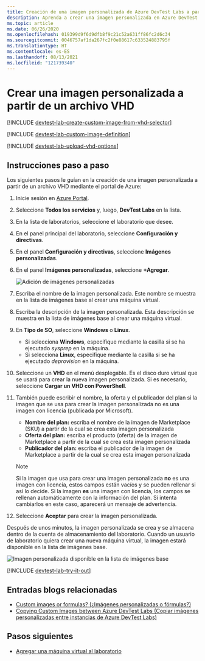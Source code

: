 ```yaml
---
title: Creación de una imagen personalizada de Azure DevTest Labs a partir de un archivo VHD | Microsoft Azure
description: Aprenda a crear una imagen personalizada en Azure DevTest Labs a partir de un archivo VHD mediante el portal de Azure.
ms.topic: article
ms.date: 06/26/2020
ms.openlocfilehash: 019399d9f6d9dfb8f9c21c52a631ff86fc2d6c34
ms.sourcegitcommit: 0046757af1da267fc2f0e88617c633524883795f
ms.translationtype: HT
ms.contentlocale: es-ES
ms.lasthandoff: 08/13/2021
ms.locfileid: "121739340"
---
```

# <a name="create-a-custom-image-from-a-vhd-file"></a>Crear una imagen personalizada a partir de un archivo VHD

[!INCLUDE [devtest-lab-create-custom-image-from-vhd-selector](../../includes/devtest-lab-create-custom-image-from-vhd-selector.md)]

[!INCLUDE [devtest-lab-custom-image-definition](../../includes/devtest-lab-custom-image-definition.md)]

[!INCLUDE [devtest-lab-upload-vhd-options](../../includes/devtest-lab-upload-vhd-options.md)]

## <a name="step-by-step-instructions"></a>Instrucciones paso a paso

Los siguientes pasos le guían en la creación de una imagen personalizada a partir de un archivo VHD mediante el portal de Azure:

1. Inicie sesión en [Azure Portal](https://go.microsoft.com/fwlink/p/?LinkID=525040).

1. Seleccione **Todos los servicios** y, luego, **DevTest Labs** en la lista.

1. En la lista de laboratorios, seleccione el laboratorio que desee.  

1. En el panel principal del laboratorio, seleccione **Configuración y directivas**. 

1. En el panel **Configuración y directivas**, seleccione **Imágenes personalizadas**.

1. En el panel **Imágenes personalizadas**, seleccione **+Agregar**.

    ![Adición de imágenes personalizadas](./media/devtest-lab-create-template/add-custom-image.png)

1. Escriba el nombre de la imagen personalizada. Este nombre se muestra en la lista de imágenes base al crear una máquina virtual.

1. Escriba la descripción de la imagen personalizada. Esta descripción se muestra en la lista de imágenes base al crear una máquina virtual.

1. En **Tipo de SO**, seleccione **Windows** o **Linux**.

    - Si selecciona **Windows**, especifique mediante la casilla si se ha ejecutado *sysprep* en la máquina. 
    - Si selecciona **Linux**, especifique mediante la casilla si se ha ejecutado *deprovision* en la máquina. 

1. Seleccione un **VHD** en el menú desplegable. Es el disco duro virtual que se usará para crear la nueva imagen personalizada. Si es necesario, seleccione **Cargar un VHD con PowerShell**.

1. También puede escribir el nombre, la oferta y el publicador del plan si la imagen que se usa para crear la imagen personalizada no es una imagen con licencia (publicada por Microsoft).

   - **Nombre del plan:** escriba el nombre de la imagen de Marketplace (SKU) a partir de la cual se crea esta imagen personalizada 
   - **Oferta del plan:** escriba el producto (oferta) de la imagen de Marketplace a partir de la cual se crea esta imagen personalizada 
   - **Publicador del plan:** escriba el publicador de la imagen de Marketplace a partir de la cual se crea esta imagen personalizada

   > [!NOTE]
   > Si la imagen que usa para crear una imagen personalizada **no** es una imagen con licencia, estos campos están vacíos y se pueden rellenar si así lo decide. Si la imagen **es** una imagen con licencia, los campos se rellenan automáticamente con la información del plan. Si intenta cambiarlos en este caso, aparecerá un mensaje de advertencia.
   >
   >

1. Seleccione **Aceptar** para crear la imagen personalizada.

Después de unos minutos, la imagen personalizada se crea y se almacena dentro de la cuenta de almacenamiento del laboratorio. Cuando un usuario de laboratorio quiera crear una nueva máquina virtual, la imagen estará disponible en la lista de imágenes base.

![Imagen personalizada disponible en la lista de imágenes base](./media/devtest-lab-create-template/custom-image-available-as-base.png)


[!INCLUDE [devtest-lab-try-it-out](../../includes/devtest-lab-try-it-out.md)]

## <a name="related-blog-posts"></a>Entradas blogs relacionadas

- [Custom images or formulas? (¿Imágenes personalizadas o fórmulas?)](/azure/devtest-labs/devtest-lab-faq#blog-post)
- [Copying Custom Images between Azure DevTest Labs (Copiar imágenes personalizadas entre instancias de Azure DevTest Labs)](https://www.visualstudiogeeks.com/blog/DevOps/How-To-Move-CustomImages-VHD-Between-AzureDevTestLabs#copying-custom-images-between-azure-devtest-labs)

## <a name="next-steps"></a>Pasos siguientes

- [Agregar una máquina virtual al laboratorio](./devtest-lab-add-vm.md)